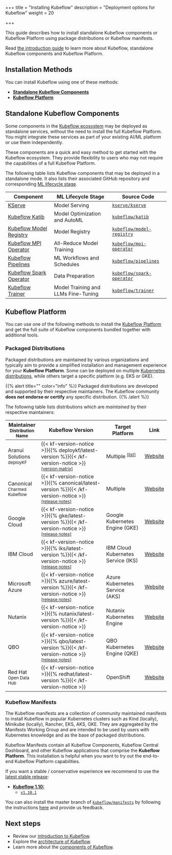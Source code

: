 +++
title = "Installing Kubeflow"
description = "Deployment options for Kubeflow"
weight = 20

+++

This guide describes how to install standalone Kubeflow components or Kubeflow Platform using package
distributions or Kubeflow manifests.

Read [the introduction guide](/docs/started/introduction) to learn more about Kubeflow, standalone
Kubeflow components and Kubeflow Platform.

## Installation Methods

You can install Kubeflow using one of these methods:

- [**Standalone Kubeflow Components**](#standalone-kubeflow-components)
- [**Kubeflow Platform**](#kubeflow-platform)

## Standalone Kubeflow Components

Some components in the [Kubeflow ecosystem](/docs/started/architecture/#kubeflow-ecosystem) may be
deployed as standalone services, without the need to install the full Kubeflow Platform. You might
integrate these services as part of your existing AI/ML platform or use them independently.

These components are a quick and easy method to get started with the Kubeflow ecosystem. They
provide flexibility to users who may not require the capabilities of a full Kubeflow Platform.

The following table lists Kubeflow components that may be deployed in a standalone mode. It also
lists their associated GitHub repository and
corresponding [ML lifecycle stage](/docs/started/architecture/#kubeflow-components-in-the-ml-lifecycle).

<div class="table-responsive distributions-table">
  <table class="table table-bordered">
    <thead>
      <tr>
        <th>Component</th>
        <th>ML Lifecycle Stage</th>
        <th>Source Code</th>
      </tr>
    </thead>
    <tbody>
      <tr>
        <td>
         <a href="https://kserve.github.io/website/master/admin/serverless/serverless">
            KServe
          </a>
        </td>
        <td>
          Model Serving
        </td>
        <td>
          <a href="https://github.com/kserve/kserve">
            <code>kserve/kserve</code>
          </a>
        </td>
      </tr>
      <tr>
        <td>
          <a href="/docs/components/katib/installation/#installing-katib">
            Kubeflow Katib
          </a>
        </td>
        <td>
          Model Optimization and AutoML
        </td>
        <td>
          <a href="https://github.com/kubeflow/katib">
            <code>kubeflow/katib</code>
          </a>
        </td>
      </tr>
      <tr>
        <td>
         <a href="/docs/components/model-registry/installation/#installing-model-registry">
            Kubeflow Model Registry
          </a>
        </td>
        <td>
          Model Registry
        </td>
        <td>
          <a href="https://github.com/kubeflow/model-registry">
            <code>kubeflow/model-registry</code>
          </a>
        </td>
      </tr>
      <tr>
        <td>
         <a href="/docs/components/trainer/legacy-v1/user-guides/mpi/#installation">
            Kubeflow MPI Operator
          </a>
        </td>
        <td>
          All-Reduce Model Training
        </td>
        <td>
          <a href="https://github.com/kubeflow/mpi-operator">
            <code>kubeflow/mpi-operator</code>
          </a>
        </td>
      </tr>
      <tr>
        <td>
          <a href="/docs/components/pipelines/operator-guides/installation/">
            Kubeflow Pipelines
          </a>
        </td>
        <td>
          ML Workflows and Schedules
        </td>
        <td>
          <a href="https://github.com/kubeflow/pipelines">
            <code>kubeflow/pipelines</code>
          </a>
        </td>
      </tr>
      <tr>
        <td>
          <a href="/docs/components/spark-operator/getting-started#installation">
            Kubeflow Spark Operator
          </a>
        </td>
        <td>
          Data Preparation
        </td>
        <td>
          <a href="https://github.com/kubeflow/spark-operator">
            <code>kubeflow/spark-operator</code>
          </a>
        </td>
      </tr>
      <tr>
        <td>
          <a href="/docs/components/trainer/getting-started">
            Kubeflow Trainer
          </a>
        </td>
        <td>
          Model Training and LLMs Fine-Tuning
        </td>
        <td>
          <a href="https://github.com/kubeflow/trainer">
            <code>kubeflow/trainer</code>
          </a>
        </td>
      </tr>
    </tbody>
  </table>
</div>

## Kubeflow Platform

You can use one of the following methods to install the [Kubeflow Platform](/docs/started/introduction/#what-is-kubeflow-platform)
and get the full suite of Kubeflow components bundled together with additional tools.

### Packaged Distributions

Packaged distributions are maintained by various organizations and typically aim to provide
a simplified installation and management experience for your **Kubeflow Platform**. 
Some can be deployed on multiple [Kubernetes distributions](https://kubernetes.io/partners/#conformance),
while others target a specific platform (e.g. EKS or GKE).

{{% alert title="" color="info" %}}
Packaged distributions are developed and supported by their respective maintainers.
The Kubeflow community <strong>does not endorse or certify</strong> any specific distribution.
{{% /alert %}}

The following table lists distributions which are <em>maintained</em> by their respective maintainers:

<div class="table-responsive distributions-table">
  <table class="table table-bordered">
    <thead>
      <tr>
        <th>Maintainer
          <br><small>Distribution Name</small>
        </th>
        <th>Kubeflow Version</th>
        <th>Target Platform</th>
        <th>Link</th>
      </tr>
    </thead>
    <tbody>
      <tr>
        <td>
          Aranui Solutions
            <br><small>deployKF</small>
        </td>
        <td>
          {{< kf-version-notice >}}{{% deploykf/latest-version %}}{{< /kf-version-notice >}}
          <sup><a href="https://www.deploykf.org/releases/tool-versions/#kubeflow-ecosystem">[version matrix]</a></sup>
        </td>
        <td>
          Multiple
          <sup><a href="https://www.deploykf.org/guides/getting-started/#kubernetes-cluster">[list]</a></sup>
        </td>
        <td>
          <a href="https://www.deploykf.org/">Website</a>
        </td>
      </tr>
      <tr>
        <td>
          Canonical
            <br><small>Charmed Kubeflow</small>
        </td>
        <td>
          {{< kf-version-notice >}}{{% canonical/latest-version %}}{{< /kf-version-notice >}}
          <sup><a href="https://charmed-kubeflow.io/docs/release-notes">[release notes]</a></sup>
        </td>
        <td>
          Multiple
        </td>
        <td>
          <a href="https://charmed-kubeflow.io/">Website</a>
        </td>
      </tr>
      <tr>
        <td>
          Google Cloud
        </td>
        <td>
          {{< kf-version-notice >}}{{% gke/latest-version %}}{{< /kf-version-notice >}}
          <sup><a href="https://googlecloudplatform.github.io/kubeflow-gke-docs/docs/changelog/">[release notes]</a></sup>
        </td>
        <td>
          Google Kubernetes Engine (GKE)
        </td>
        <td>
          <a href="https://googlecloudplatform.github.io/kubeflow-gke-docs">Website</a>
        </td>
      </tr>
      <tr>
        <td>
          IBM Cloud
        </td>
        <td>
          {{< kf-version-notice >}}{{% iks/latest-version %}}{{< /kf-version-notice >}}
          <sup><a href="https://github.com/IBM/manifests/releases">[release notes]</a></sup>
        </td>
        <td>
          IBM Cloud Kubernetes Service (IKS)
        </td>
        <td>
          <a href="https://ibm.github.io/manifests/">Website</a>
        </td>
      </tr>
      <tr>
        <td>
          Microsoft Azure
        </td>
        <td>
          {{< kf-version-notice >}}{{% azure/latest-version %}}{{< /kf-version-notice >}}
          <sup><a href="https://github.com/Azure/kubeflow-aks/releases">[release notes]</a></sup>
        </td>
        <td>
          Azure Kubernetes Service (AKS)
        </td>
        <td>
          <a href="https://azure.github.io/kubeflow-aks/main">Website</a>
        </td>
      </tr>
      <tr>
        <td>
          Nutanix
        </td>
        <td>
          {{< kf-version-notice >}}{{% nutanix/latest-version %}}{{< /kf-version-notice >}}
        </td>
        <td>
          Nutanix Kubernetes Engine
        </td>
        <td>
          <a href="https://nutanix.github.io/kubeflow-manifests">Website</a>
        </td>
      </tr>
      <tr>
        <td>
          QBO
        </td>
        <td>
          {{< kf-version-notice >}}{{% qbo/latest-version %}}{{< /kf-version-notice >}}
          <sup><a href="https://github.com/alexeadem/qbo-ce/blob/main/CHANGELOG.md">[release notes]</a></sup>
        </td>
        <td>
          QBO Kubernetes Engine (QKE)
        </td>
         <td>
          <a href="https://docs.qbo.io/#/qke?id=kubeflow">Website</a>
        </td>
      </tr>
      <tr>
        <td>
          Red Hat
            <br><small>Open Data Hub</small>
        </td>
        <td>
          {{< kf-version-notice >}}{{% redhat/latest-version %}}{{< /kf-version-notice >}}
        </td>
        <td>
          OpenShift
        </td>
        <td>
          <a href="https://github.com/opendatahub-io/manifests">Website</a>
        </td>
      </tr>
    </tbody>
  </table>
</div>

### Kubeflow Manifests

The Kubeflow manifests are a collection of community maintained manifests to install Kubeflow in popular Kubernetes clusters such as Kind (locally), Minikube (locally), Rancher, EKS, AKS, GKE.
They are aggregated by the Manifests Working Group and are intended to be
used by users with Kubernetes knowledge and as the base of packaged distributions.

Kubeflow Manifests contain all Kubeflow Components, Kubeflow Central Dashboard, and other Kubeflow
applications that comprise the **Kubeflow Platform**. This installation is helpful when you want to
try out the end-to-end Kubeflow Platform capabilities.
 
If you want a stable / conservative experience we recommend to use the [latest stable release](https://github.com/kubeflow/manifests/releases): 
- [**Kubeflow 1.10:**](/docs/releases/kubeflow-1.10/)
  - [`v1.10.1`](https://github.com/kubeflow/manifests/tree/v1.10.1#installation)

You can also install the master branch of [`kubeflow/manifests`](https://github.com/kubeflow/manifests) by following the instructions [here](https://github.com/kubeflow/manifests?tab=readme-ov-file#installation) and provide us feedback.

## Next steps

- Review our [introduction to Kubeflow](/docs/started/introduction/).
- Explore the [architecture of Kubeflow](/docs/started/architecture).
- Learn more about the [components of Kubeflow](/docs/components/).
